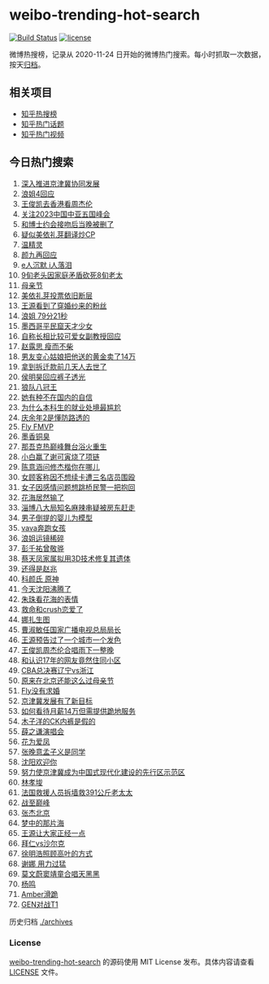 # weibo-trending-hot-search

[![Build Status](https://github.com/justjavac/weibo-trending-hot-search/workflows/ci/badge.svg?branch=master)](https://github.com/justjavac/weibo-trending-hot-search/actions)
[![license](https://img.shields.io/github/license/justjavac/weibo-trending-hot-search)](https://github.com/justjavac/weibo-trending-hot-search/blob/master/LICENSE)

微博热搜榜，记录从 2020-11-24 日开始的微博热门搜索。每小时抓取一次数据，按天[归档](./archives)。

## 相关项目

- [知乎热搜榜](https://github.com/justjavac/zhihu-trending-top-search)
- [知乎热门话题](https://github.com/justjavac/zhihu-trending-hot-questions)
- [知乎热门视频](https://github.com/justjavac/zhihu-trending-hot-video)

## 今日热门搜索

<!-- BEGIN -->
<!-- 最后更新时间 Sun May 14 2023 04:13:08 GMT+0800 (China Standard Time) -->

1. [深入推进京津冀协同发展](https://s.weibo.com//weibo?q=%23%E6%B7%B1%E5%85%A5%E6%8E%A8%E8%BF%9B%E4%BA%AC%E6%B4%A5%E5%86%80%E5%8D%8F%E5%90%8C%E5%8F%91%E5%B1%95%23&Refer=new_time)
1. [浪姐4回应](https://s.weibo.com//weibo?q=%23%E6%B5%AA%E5%A7%904%E5%9B%9E%E5%BA%94%23&t=31&band_rank=1&Refer=top)
1. [王俊凯去香港看周杰伦](https://s.weibo.com//weibo?q=%E7%8E%8B%E4%BF%8A%E5%87%AF%E5%8E%BB%E9%A6%99%E6%B8%AF%E7%9C%8B%E5%91%A8%E6%9D%B0%E4%BC%A6&t=31&band_rank=2&Refer=top)
1. [关注2023中国中亚五国峰会](https://s.weibo.com//weibo?q=%23%E5%85%B3%E6%B3%A82023%E4%B8%AD%E5%9B%BD%E4%B8%AD%E4%BA%9A%E4%BA%94%E5%9B%BD%E5%B3%B0%E4%BC%9A%23&t=31&band_rank=3&Refer=top)
1. [和博士约会接吻后当晚被删了](https://s.weibo.com//weibo?q=%23%E5%92%8C%E5%8D%9A%E5%A3%AB%E7%BA%A6%E4%BC%9A%E6%8E%A5%E5%90%BB%E5%90%8E%E5%BD%93%E6%99%9A%E8%A2%AB%E5%88%A0%E4%BA%86%23&t=31&band_rank=4&Refer=top)
1. [疑似美依礼芽翻译炒CP](https://s.weibo.com//weibo?q=%23%E7%96%91%E4%BC%BC%E7%BE%8E%E4%BE%9D%E7%A4%BC%E8%8A%BD%E7%BF%BB%E8%AF%91%E7%82%92CP%23&t=31&band_rank=5&Refer=top)
1. [温精灵](https://s.weibo.com//weibo?q=%E6%B8%A9%E7%B2%BE%E7%81%B5&t=31&band_rank=11&Refer=top)
1. [颜九再回应](https://s.weibo.com//weibo?q=%23%E9%A2%9C%E4%B9%9D%E5%86%8D%E5%9B%9E%E5%BA%94%23&t=31&band_rank=7&Refer=top)
1. [e人沉默 i人落泪](https://s.weibo.com//weibo?q=e%E4%BA%BA%E6%B2%89%E9%BB%98%20i%E4%BA%BA%E8%90%BD%E6%B3%AA&t=31&band_rank=9&Refer=top)
1. [9旬老头因家庭矛盾砍死8旬老太](https://s.weibo.com//weibo?q=%239%E6%97%AC%E8%80%81%E5%A4%B4%E5%9B%A0%E5%AE%B6%E5%BA%AD%E7%9F%9B%E7%9B%BE%E7%A0%8D%E6%AD%BB8%E6%97%AC%E8%80%81%E5%A4%AA%23&t=31&band_rank=15&Refer=top)
1. [母亲节](https://s.weibo.com//weibo?q=%E6%AF%8D%E4%BA%B2%E8%8A%82&t=31&band_rank=8&Refer=top)
1. [美依礼芽投票依旧断层](https://s.weibo.com//weibo?q=%23%E7%BE%8E%E4%BE%9D%E7%A4%BC%E8%8A%BD%E6%8A%95%E7%A5%A8%E4%BE%9D%E6%97%A7%E6%96%AD%E5%B1%82%23&t=31&band_rank=12&Refer=top)
1. [王源看到了穿婚纱来的粉丝](https://s.weibo.com//weibo?q=%23%E7%8E%8B%E6%BA%90%E7%9C%8B%E5%88%B0%E4%BA%86%E7%A9%BF%E5%A9%9A%E7%BA%B1%E6%9D%A5%E7%9A%84%E7%B2%89%E4%B8%9D%23&t=31&band_rank=6&Refer=top)
1. [浪姐 79分21秒](https://s.weibo.com//weibo?q=%E6%B5%AA%E5%A7%90%2079%E5%88%8621%E7%A7%92&t=31&band_rank=12&Refer=top)
1. [墨西哥平民窟天才少女](https://s.weibo.com//weibo?q=%E5%A2%A8%E8%A5%BF%E5%93%A5%E5%B9%B3%E6%B0%91%E7%AA%9F%E5%A4%A9%E6%89%8D%E5%B0%91%E5%A5%B3&t=31&band_rank=48&Refer=top)
1. [自称长相比较可爱女副教授回应](https://s.weibo.com//weibo?q=%23%E8%87%AA%E7%A7%B0%E9%95%BF%E7%9B%B8%E6%AF%94%E8%BE%83%E5%8F%AF%E7%88%B1%E5%A5%B3%E5%89%AF%E6%95%99%E6%8E%88%E5%9B%9E%E5%BA%94%23&t=31&band_rank=14&Refer=top)
1. [赵露思 瘦而不柴](https://s.weibo.com//weibo?q=%E8%B5%B5%E9%9C%B2%E6%80%9D%20%E7%98%A6%E8%80%8C%E4%B8%8D%E6%9F%B4&t=31&band_rank=16&Refer=top)
1. [男友变心姑娘把他送的黄金卖了14万](https://s.weibo.com//weibo?q=%23%E7%94%B7%E5%8F%8B%E5%8F%98%E5%BF%83%E5%A7%91%E5%A8%98%E6%8A%8A%E4%BB%96%E9%80%81%E7%9A%84%E9%BB%84%E9%87%91%E5%8D%96%E4%BA%8614%E4%B8%87%23&t=31&band_rank=48&Refer=top)
1. [拿到拆迁款前几天人去世了](https://s.weibo.com//weibo?q=%23%E6%8B%BF%E5%88%B0%E6%8B%86%E8%BF%81%E6%AC%BE%E5%89%8D%E5%87%A0%E5%A4%A9%E4%BA%BA%E5%8E%BB%E4%B8%96%E4%BA%86%23&t=31&band_rank=19&Refer=top)
1. [侯明昊回应裤子透光](https://s.weibo.com//weibo?q=%23%E4%BE%AF%E6%98%8E%E6%98%8A%E5%9B%9E%E5%BA%94%E8%A3%A4%E5%AD%90%E9%80%8F%E5%85%89%23&t=31&band_rank=17&Refer=top)
1. [狼队八冠王](https://s.weibo.com//weibo?q=%23%E7%8B%BC%E9%98%9F%E5%85%AB%E5%86%A0%E7%8E%8B%23&t=31&band_rank=50&Refer=top)
1. [她有种不在国内的自信](https://s.weibo.com//weibo?q=%23%E5%A5%B9%E6%9C%89%E7%A7%8D%E4%B8%8D%E5%9C%A8%E5%9B%BD%E5%86%85%E7%9A%84%E8%87%AA%E4%BF%A1%23&t=31&band_rank=24&Refer=top)
1. [为什么本科生的就业处境最尴尬](https://s.weibo.com//weibo?q=%23%E4%B8%BA%E4%BB%80%E4%B9%88%E6%9C%AC%E7%A7%91%E7%94%9F%E7%9A%84%E5%B0%B1%E4%B8%9A%E5%A4%84%E5%A2%83%E6%9C%80%E5%B0%B4%E5%B0%AC%23&t=31&band_rank=25&Refer=top)
1. [庆余年2是懂防路透的](https://s.weibo.com//weibo?q=%23%E5%BA%86%E4%BD%99%E5%B9%B42%E6%98%AF%E6%87%82%E9%98%B2%E8%B7%AF%E9%80%8F%E7%9A%84%23&t=31&band_rank=33&Refer=top)
1. [Fly FMVP](https://s.weibo.com//weibo?q=Fly%20FMVP&t=31&band_rank=40&Refer=top)
1. [墨香铜臭](https://s.weibo.com//weibo?q=%23%E5%A2%A8%E9%A6%99%E9%93%9C%E8%87%AD%23&t=31&band_rank=23&Refer=top)
1. [那吾克热巅峰舞台浴火重生](https://s.weibo.com//weibo?q=%23%E9%82%A3%E5%90%BE%E5%85%8B%E7%83%AD%E5%B7%85%E5%B3%B0%E8%88%9E%E5%8F%B0%E6%B5%B4%E7%81%AB%E9%87%8D%E7%94%9F%23&t=31&band_rank=26&Refer=top)
1. [小白赢了谢可寅烧了项链](https://s.weibo.com//weibo?q=%23%E5%B0%8F%E7%99%BD%E8%B5%A2%E4%BA%86%E8%B0%A2%E5%8F%AF%E5%AF%85%E7%83%A7%E4%BA%86%E9%A1%B9%E9%93%BE%23&t=31&band_rank=28&Refer=top)
1. [陈意涵问修杰楷你在哪儿](https://s.weibo.com//weibo?q=%23%E9%99%88%E6%84%8F%E6%B6%B5%E9%97%AE%E4%BF%AE%E6%9D%B0%E6%A5%B7%E4%BD%A0%E5%9C%A8%E5%93%AA%E5%84%BF%23&t=31&band_rank=31&Refer=top)
1. [女顾客称因不想续卡遭三名店员围殴](https://s.weibo.com//weibo?q=%23%E5%A5%B3%E9%A1%BE%E5%AE%A2%E7%A7%B0%E5%9B%A0%E4%B8%8D%E6%83%B3%E7%BB%AD%E5%8D%A1%E9%81%AD%E4%B8%89%E5%90%8D%E5%BA%97%E5%91%98%E5%9B%B4%E6%AE%B4%23&t=31&band_rank=35&Refer=top)
1. [女子因感情问题想跳桥民警一把抱回](https://s.weibo.com//weibo?q=%23%E5%A5%B3%E5%AD%90%E5%9B%A0%E6%84%9F%E6%83%85%E9%97%AE%E9%A2%98%E6%83%B3%E8%B7%B3%E6%A1%A5%E6%B0%91%E8%AD%A6%E4%B8%80%E6%8A%8A%E6%8A%B1%E5%9B%9E%23&t=31&band_rank=30&Refer=top)
1. [花海居然输了](https://s.weibo.com//weibo?q=%E8%8A%B1%E6%B5%B7%E5%B1%85%E7%84%B6%E8%BE%93%E4%BA%86&t=31&band_rank=26&Refer=top)
1. [淄博八大局知名麻辣串疑被房东赶走](https://s.weibo.com//weibo?q=%23%E6%B7%84%E5%8D%9A%E5%85%AB%E5%A4%A7%E5%B1%80%E7%9F%A5%E5%90%8D%E9%BA%BB%E8%BE%A3%E4%B8%B2%E7%96%91%E8%A2%AB%E6%88%BF%E4%B8%9C%E8%B5%B6%E8%B5%B0%23&t=31&band_rank=39&Refer=top)
1. [男子倒提的婴儿为模型](https://s.weibo.com//weibo?q=%23%E7%94%B7%E5%AD%90%E5%80%92%E6%8F%90%E7%9A%84%E5%A9%B4%E5%84%BF%E4%B8%BA%E6%A8%A1%E5%9E%8B%23&t=31&band_rank=33&Refer=top)
1. [vava奔跑女孩](https://s.weibo.com//weibo?q=%23vava%E5%A5%94%E8%B7%91%E5%A5%B3%E5%AD%A9%23&t=31&band_rank=42&Refer=top)
1. [浪姐运镜稀碎](https://s.weibo.com//weibo?q=%23%E6%B5%AA%E5%A7%90%E8%BF%90%E9%95%9C%E7%A8%80%E7%A2%8E%23&t=31&band_rank=27&Refer=top)
1. [彭千祐曾敬骅](https://s.weibo.com//weibo?q=%E5%BD%AD%E5%8D%83%E7%A5%90%E6%9B%BE%E6%95%AC%E9%AA%85&t=31&band_rank=37&Refer=top)
1. [蔡天凤家属拟用3D技术修复其遗体](https://s.weibo.com//weibo?q=%23%E8%94%A1%E5%A4%A9%E5%87%A4%E5%AE%B6%E5%B1%9E%E6%8B%9F%E7%94%A83D%E6%8A%80%E6%9C%AF%E4%BF%AE%E5%A4%8D%E5%85%B6%E9%81%97%E4%BD%93%23&t=31&band_rank=20&Refer=top)
1. [还得是赵兆](https://s.weibo.com//weibo?q=%E8%BF%98%E5%BE%97%E6%98%AF%E8%B5%B5%E5%85%86&t=31&band_rank=27&Refer=top)
1. [科颜氏 原神](https://s.weibo.com//weibo?q=%E7%A7%91%E9%A2%9C%E6%B0%8F%20%E5%8E%9F%E7%A5%9E&t=31&band_rank=47&Refer=top)
1. [今天沈阳沸腾了](https://s.weibo.com//weibo?q=%23%E4%BB%8A%E5%A4%A9%E6%B2%88%E9%98%B3%E6%B2%B8%E8%85%BE%E4%BA%86%23&t=31&band_rank=32&Refer=top)
1. [朱珠看花海的表情](https://s.weibo.com//weibo?q=%23%E6%9C%B1%E7%8F%A0%E7%9C%8B%E8%8A%B1%E6%B5%B7%E7%9A%84%E8%A1%A8%E6%83%85%23&t=31&band_rank=43&Refer=top)
1. [救命和crush恋爱了](https://s.weibo.com//weibo?q=%23%E6%95%91%E5%91%BD%E5%92%8Ccrush%E6%81%8B%E7%88%B1%E4%BA%86%23&t=31&band_rank=42&Refer=top)
1. [娜扎生图](https://s.weibo.com//weibo?q=%E5%A8%9C%E6%89%8E%E7%94%9F%E5%9B%BE&t=31&band_rank=34&Refer=top)
1. [曹淑敏任国家广播电视总局局长](https://s.weibo.com//weibo?q=%23%E6%9B%B9%E6%B7%91%E6%95%8F%E4%BB%BB%E5%9B%BD%E5%AE%B6%E5%B9%BF%E6%92%AD%E7%94%B5%E8%A7%86%E6%80%BB%E5%B1%80%E5%B1%80%E9%95%BF%23&t=31&band_rank=15&Refer=top)
1. [王源预告过了一个城市一个发色](https://s.weibo.com//weibo?q=%23%E7%8E%8B%E6%BA%90%E9%A2%84%E5%91%8A%E8%BF%87%E4%BA%86%E4%B8%80%E4%B8%AA%E5%9F%8E%E5%B8%82%E4%B8%80%E4%B8%AA%E5%8F%91%E8%89%B2%23&t=31&band_rank=41&Refer=top)
1. [王俊凯周杰伦合唱雨下一整晚](https://s.weibo.com//weibo?q=%23%E7%8E%8B%E4%BF%8A%E5%87%AF%E5%91%A8%E6%9D%B0%E4%BC%A6%E5%90%88%E5%94%B1%E9%9B%A8%E4%B8%8B%E4%B8%80%E6%95%B4%E6%99%9A%23&t=31&band_rank=13&Refer=top)
1. [和认识17年的网友竟然住同小区](https://s.weibo.com//weibo?q=%23%E5%92%8C%E8%AE%A4%E8%AF%8617%E5%B9%B4%E7%9A%84%E7%BD%91%E5%8F%8B%E7%AB%9F%E7%84%B6%E4%BD%8F%E5%90%8C%E5%B0%8F%E5%8C%BA%23&t=31&band_rank=47&Refer=top)
1. [CBA总决赛辽宁vs浙江](https://s.weibo.com//weibo?q=%23CBA%E6%80%BB%E5%86%B3%E8%B5%9B%E8%BE%BD%E5%AE%81vs%E6%B5%99%E6%B1%9F%23&t=31&band_rank=30&Refer=top)
1. [原来在北京还能这么过母亲节](https://s.weibo.com//weibo?q=%23%E5%8E%9F%E6%9D%A5%E5%9C%A8%E5%8C%97%E4%BA%AC%E8%BF%98%E8%83%BD%E8%BF%99%E4%B9%88%E8%BF%87%E6%AF%8D%E4%BA%B2%E8%8A%82%23&t=31&band_rank=49&Refer=top)
1. [Fly没有求婚](https://s.weibo.com//weibo?q=Fly%E6%B2%A1%E6%9C%89%E6%B1%82%E5%A9%9A&t=31&band_rank=29&Refer=top)
1. [京津冀发展有了新目标](https://s.weibo.com//weibo?q=%23%E4%BA%AC%E6%B4%A5%E5%86%80%E5%8F%91%E5%B1%95%E6%9C%89%E4%BA%86%E6%96%B0%E7%9B%AE%E6%A0%87%23&Refer=new_time)
1. [如何看待月薪14万但需提供跪地服务](https://s.weibo.com//weibo?q=%23%E5%A6%82%E4%BD%95%E7%9C%8B%E5%BE%85%E6%9C%88%E8%96%AA14%E4%B8%87%E4%BD%86%E9%9C%80%E6%8F%90%E4%BE%9B%E8%B7%AA%E5%9C%B0%E6%9C%8D%E5%8A%A1%23&t=31&band_rank=21&Refer=top)
1. [木子洋的CK内裤是假的](https://s.weibo.com//weibo?q=%23%E6%9C%A8%E5%AD%90%E6%B4%8B%E7%9A%84CK%E5%86%85%E8%A3%A4%E6%98%AF%E5%81%87%E7%9A%84%23&t=31&band_rank=22&Refer=top)
1. [薛之谦演唱会](https://s.weibo.com//weibo?q=%E8%96%9B%E4%B9%8B%E8%B0%A6%E6%BC%94%E5%94%B1%E4%BC%9A&t=31&band_rank=43&Refer=top)
1. [花为爱凤](https://s.weibo.com//weibo?q=%E8%8A%B1%E4%B8%BA%E7%88%B1%E5%87%A4&t=31&band_rank=44&Refer=top)
1. [张晚意孟子义是同学](https://s.weibo.com//weibo?q=%23%E5%BC%A0%E6%99%9A%E6%84%8F%E5%AD%9F%E5%AD%90%E4%B9%89%E6%98%AF%E5%90%8C%E5%AD%A6%23&t=31&band_rank=44&Refer=top)
1. [沈阳欢迎你](https://s.weibo.com//weibo?q=%23%E6%B2%88%E9%98%B3%E6%AC%A2%E8%BF%8E%E4%BD%A0%23&t=31&band_rank=10&Refer=top)
1. [努力使京津冀成为中国式现代化建设的先行区示范区](https://s.weibo.com//weibo?q=%23%E5%8A%AA%E5%8A%9B%E4%BD%BF%E4%BA%AC%E6%B4%A5%E5%86%80%E6%88%90%E4%B8%BA%E4%B8%AD%E5%9B%BD%E5%BC%8F%E7%8E%B0%E4%BB%A3%E5%8C%96%E5%BB%BA%E8%AE%BE%E7%9A%84%E5%85%88%E8%A1%8C%E5%8C%BA%E7%A4%BA%E8%8C%83%E5%8C%BA%23&Refer=new_time)
1. [林孝埈](https://s.weibo.com//weibo?q=%E6%9E%97%E5%AD%9D%E5%9F%88&t=31&band_rank=18&Refer=top)
1. [法国救援人员拆墙救391公斤老太太](https://s.weibo.com//weibo?q=%23%E6%B3%95%E5%9B%BD%E6%95%91%E6%8F%B4%E4%BA%BA%E5%91%98%E6%8B%86%E5%A2%99%E6%95%91391%E5%85%AC%E6%96%A4%E8%80%81%E5%A4%AA%E5%A4%AA%23&t=31&band_rank=30&Refer=top)
1. [战至巅峰](https://s.weibo.com//weibo?q=%E6%88%98%E8%87%B3%E5%B7%85%E5%B3%B0&t=31&band_rank=36&Refer=top)
1. [张杰北京](https://s.weibo.com//weibo?q=%23%E5%BC%A0%E6%9D%B0%E5%8C%97%E4%BA%AC%23&t=31&band_rank=45&Refer=top)
1. [梦中的那片海](https://s.weibo.com//weibo?q=%E6%A2%A6%E4%B8%AD%E7%9A%84%E9%82%A3%E7%89%87%E6%B5%B7&t=31&band_rank=27&Refer=top)
1. [王源让大家正经一点](https://s.weibo.com//weibo?q=%23%E7%8E%8B%E6%BA%90%E8%AE%A9%E5%A4%A7%E5%AE%B6%E6%AD%A3%E7%BB%8F%E4%B8%80%E7%82%B9%23&t=31&band_rank=28&Refer=top)
1. [拜仁vs沙尔克](https://s.weibo.com//weibo?q=%23%E6%8B%9C%E4%BB%81vs%E6%B2%99%E5%B0%94%E5%85%8B%23&t=31&band_rank=38&Refer=top)
1. [徐明浩照顾高叶的方式](https://s.weibo.com//weibo?q=%23%E5%BE%90%E6%98%8E%E6%B5%A9%E7%85%A7%E9%A1%BE%E9%AB%98%E5%8F%B6%E7%9A%84%E6%96%B9%E5%BC%8F%23&t=31&band_rank=41&Refer=top)
1. [谢娜 用力过猛](https://s.weibo.com//weibo?q=%E8%B0%A2%E5%A8%9C%20%E7%94%A8%E5%8A%9B%E8%BF%87%E7%8C%9B&t=31&band_rank=42&Refer=top)
1. [莫文蔚窦靖童合唱天黑黑](https://s.weibo.com//weibo?q=%23%E8%8E%AB%E6%96%87%E8%94%9A%E7%AA%A6%E9%9D%96%E7%AB%A5%E5%90%88%E5%94%B1%E5%A4%A9%E9%BB%91%E9%BB%91%23&t=31&band_rank=43&Refer=top)
1. [杨鸣](https://s.weibo.com//weibo?q=%E6%9D%A8%E9%B8%A3&t=31&band_rank=45&Refer=top)
1. [Amber滑跪](https://s.weibo.com//weibo?q=%23Amber%E6%BB%91%E8%B7%AA%23&t=31&band_rank=46&Refer=top)
1. [GEN对战T1](https://s.weibo.com//weibo?q=%23GEN%E5%AF%B9%E6%88%98T1%23&t=31&band_rank=50&Refer=top)

<!-- END -->

历史归档 [./archives](./archives)

### License

[weibo-trending-hot-search](https://github.com/justjavac/weibo-trending-hot-search) 的源码使用 MIT License
发布。具体内容请查看 [LICENSE](./LICENSE) 文件。
